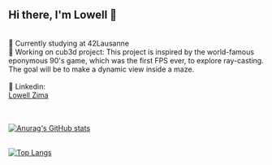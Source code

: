 ## Hi there, I'm Lowell 👋
<br />
🌱  Currently studying at 42Lausanne <br>
🧠  Working on cub3d project: This project is inspired by the world-famous eponymous 90's game, which was the first FPS ever, to explore ray-casting. The goal will be to make a dynamic view inside a maze.
<br />
<br />
📨 Linkedin: <div class="badge-base LI-profile-badge" data-locale="fr_FR" data-size="medium" data-theme="dark" data-type="VERTICAL" data-vanity="lowell-zima-8a38a5156" data-version="v1"><a class="badge-base__link LI-simple-link" href="https://ch.linkedin.com/in/lowell-zima-8a38a5156?trk=profile-badge">Lowell Zima</a></div>
<br />
<br />

[![Anurag's GitHub stats](https://github-readme-stats.vercel.app/api?username=elwoll&show_icons=true&hide=contribs,issues&theme=tokyonight)](https://github.com/anuraghazra/github-readme-stats)
<br /><br />

[![Top Langs](https://github-readme-stats.vercel.app/api/top-langs/?username=lulutalu&layout=compact&theme=tokyonight)](https://github.com/anuraghazra/github-readme-stats)
<br />
